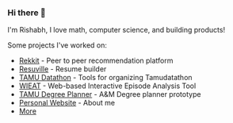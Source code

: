### Hi there 👋

I'm Rishabh, I love math, computer science, and building products!

Some projects I've worked on:
- [Rekkit](https://github.com/tatiaris/rekkme) - Peer to peer recommendation platform
- [Resuville](https://resuville-tatiaris.vercel.app/) - Resume builder
- [TAMU Datathon](https://github.com/tamu-datathon-org) - Tools for organizing Tamudatathon
- [WIEAT](https://github.com/tatiaris/wieat-frontend) - Web-based Interactive Episode Analysis Tool
- [TAMU Degree Planner](https://github.com/tatiaris/degreeplanner) - A&M Degree planner prototype
- [Personal Website](https://tatiaris.com) - About me
- [More](https://github.com/tatiaris?tab=repositories)
